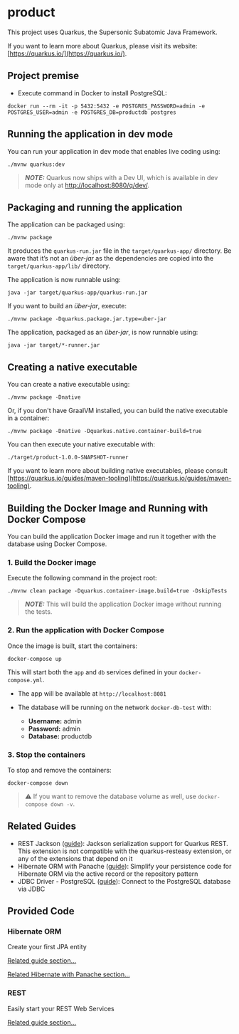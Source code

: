 # product

This project uses Quarkus, the Supersonic Subatomic Java Framework.

If you want to learn more about Quarkus, please visit its website: [https://quarkus.io/](https://quarkus.io/).

## Project premise

* Execute command in Docker to install PostgreSQL:

```shell
docker run --rm -it -p 5432:5432 -e POSTGRES_PASSWORD=admin -e POSTGRES_USER=admin -e POSTGRES_DB=productdb postgres
```

## Running the application in dev mode

You can run your application in dev mode that enables live coding using:

```shell
./mvnw quarkus:dev
```

> ***NOTE:*** Quarkus now ships with a Dev UI, which is available in dev mode only at [http://localhost:8080/q/dev/](http://localhost:8080/q/dev/).

## Packaging and running the application

The application can be packaged using:

```shell
./mvnw package
```

It produces the `quarkus-run.jar` file in the `target/quarkus-app/` directory.
Be aware that it’s not an *über-jar* as the dependencies are copied into the `target/quarkus-app/lib/` directory.

The application is now runnable using:

```shell
java -jar target/quarkus-app/quarkus-run.jar
```

If you want to build an *über-jar*, execute:

```shell
./mvnw package -Dquarkus.package.jar.type=uber-jar
```

The application, packaged as an *über-jar*, is now runnable using:

```shell
java -jar target/*-runner.jar
```

## Creating a native executable

You can create a native executable using:

```shell
./mvnw package -Dnative
```

Or, if you don't have GraalVM installed, you can build the native executable in a container:

```shell
./mvnw package -Dnative -Dquarkus.native.container-build=true
```

You can then execute your native executable with:

```shell
./target/product-1.0.0-SNAPSHOT-runner
```

If you want to learn more about building native executables, please consult [https://quarkus.io/guides/maven-tooling](https://quarkus.io/guides/maven-tooling).

## Building the Docker Image and Running with Docker Compose

You can build the application Docker image and run it together with the database using Docker Compose.

### 1. Build the Docker image

Execute the following command in the project root:

```shell
./mvnw clean package -Dquarkus.container-image.build=true -DskipTests
```

> ***NOTE:*** This will build the application Docker image without running the tests.

### 2. Run the application with Docker Compose

Once the image is built, start the containers:

```shell
docker-compose up
```

This will start both the `app` and `db` services defined in your `docker-compose.yml`.

* The app will be available at `http://localhost:8081`
* The database will be running on the network `docker-db-test` with:

  * **Username:** admin
  * **Password:** admin
  * **Database:** productdb

### 3. Stop the containers

To stop and remove the containers:

```shell
docker-compose down
```

> ⚠️ If you want to remove the database volume as well, use `docker-compose down -v`.

## Related Guides

* REST Jackson ([guide](https://quarkus.io/guides/rest#json-serialisation)): Jackson serialization support for Quarkus REST. This extension is not compatible with the quarkus-resteasy extension, or any of the extensions that depend on it
* Hibernate ORM with Panache ([guide](https://quarkus.io/guides/hibernate-orm-panache)): Simplify your persistence code for Hibernate ORM via the active record or the repository pattern
* JDBC Driver - PostgreSQL ([guide](https://quarkus.io/guides/datasource)): Connect to the PostgreSQL database via JDBC

## Provided Code

### Hibernate ORM

Create your first JPA entity

[Related guide section...](https://quarkus.io/guides/hibernate-orm)

[Related Hibernate with Panache section...](https://quarkus.io/guides/hibernate-orm-panache)

### REST

Easily start your REST Web Services

[Related guide section...](https://quarkus.io/guides/getting-started-reactive#reactive-jax-rs-resources)
